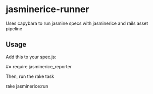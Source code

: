 jasminerice-runner
==================

Uses capybara to run jasmine specs with jasminerice and rails asset pipeline

Usage
-----

Add this to your spec.js:

   #= require jasminerice_reporter
  
Then, run the rake task

   rake jasminerice:run